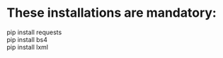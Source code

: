# These installations are mandatory:


pip install requests<br/>
pip install bs4<br/>
pip install lxml<br/>

